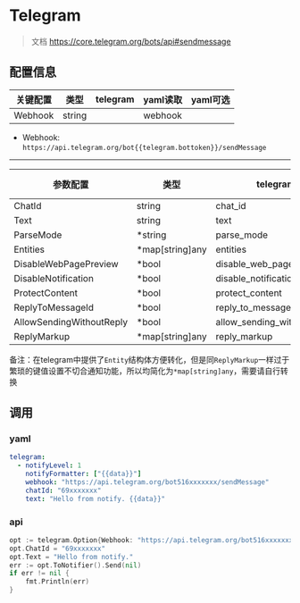 # Telegram

> 文档 https://core.telegram.org/bots/api#sendmessage

## 配置信息

| 关键配置    | 类型     | telegram | yaml读取  | yaml可选 |
|---------|--------|----------|---------|--------|
| Webhook | string |          | webhook |        |

- Webhook: `https://api.telegram.org/bot{{telegram.bottoken}}/sendMessage`

---

| 参数配置                     | 类型              | telegram                    | yaml读取                   | yaml可选 |
|--------------------------|-----------------|-----------------------------|--------------------------|--------|
| ChatId                   | string          | chat_id                     | chatId                   |        |
| Text                     | string          | text                        | text                     |        |
| ParseMode                | *string         | parse_mode                  | parseMode                | ✔      |
| Entities                 | *map[string]any | entities                    | entities                 | ✔      |
| DisableWebPagePreview    | *bool           | disable_web_page_preview    | disableWebPagePreview    | ✔      |
| DisableNotification      | *bool           | disable_notification        | disableNotification      | ✔      |
| ProtectContent           | *bool           | protect_content             | protectContent           | ✔      |
| ReplyToMessageId         | *bool           | reply_to_message_id         | replyToMessageId         | ✔      |
| AllowSendingWithoutReply | *bool           | allow_sending_without_reply | allowSendingWithoutReply | ✔      |
| ReplyMarkup              | *map[string]any | reply_markup                | replyMarkup              | ✔      |

备注：在telegram中提供了`Entity`结构体方便转化，但是同`ReplyMarkup`一样过于繁琐的键值设置不切合通知功能，所以均简化为`*map[string]any`，需要请自行转换

## 调用
### yaml

```yaml
telegram:
  - notifyLevel: 1
    notifyFormatter: ["{{data}}"]
    webhook: "https://api.telegram.org/bot516xxxxxxx/sendMessage"
    chatId: "69xxxxxxx"
    text: "Hello from notify. {{data}}"
```

### api

```go
opt := telegram.Option{Webhook: "https://api.telegram.org/bot516xxxxxxx/sendMessage"}
opt.ChatId = "69xxxxxxx"
opt.Text = "Hello from notify."
err := opt.ToNotifier().Send(nil)
if err != nil {
    fmt.Println(err)
}
```